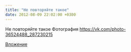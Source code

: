 ```yaml
---
title: "Не повторяйте такое"
date: 2012-08-09 22:02:00 +0300
---
```


Не повторяйте такое
Фотография
https://vk.com/photo-36524488_287230215

[Вложение](https://vk.com/photo-36524488_287230215)
